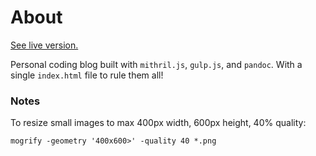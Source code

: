 # About

[See live version.](http://jon.prescottprogrammers.com)

Personal coding blog built with `mithril.js`, `gulp.js`, and `pandoc`. With a single `index.html` file to rule them all!

### Notes

To resize small images to max 400px width, 600px height, 40% quality:

`mogrify -geometry '400x600>' -quality 40 *.png`
